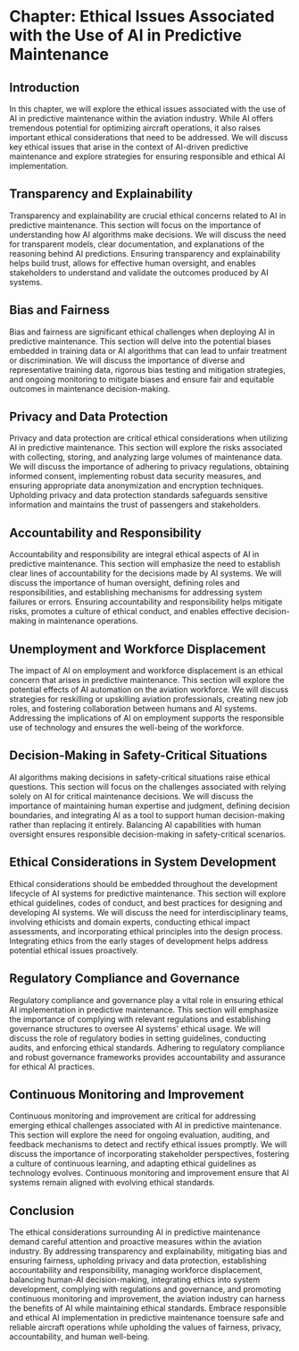 Chapter: Ethical Issues Associated with the Use of AI in Predictive Maintenance
===============================================================================

Introduction
------------

In this chapter, we will explore the ethical issues associated with the use of AI in predictive maintenance within the aviation industry. While AI offers tremendous potential for optimizing aircraft operations, it also raises important ethical considerations that need to be addressed. We will discuss key ethical issues that arise in the context of AI-driven predictive maintenance and explore strategies for ensuring responsible and ethical AI implementation.

Transparency and Explainability
-------------------------------

Transparency and explainability are crucial ethical concerns related to AI in predictive maintenance. This section will focus on the importance of understanding how AI algorithms make decisions. We will discuss the need for transparent models, clear documentation, and explanations of the reasoning behind AI predictions. Ensuring transparency and explainability helps build trust, allows for effective human oversight, and enables stakeholders to understand and validate the outcomes produced by AI systems.

Bias and Fairness
-----------------

Bias and fairness are significant ethical challenges when deploying AI in predictive maintenance. This section will delve into the potential biases embedded in training data or AI algorithms that can lead to unfair treatment or discrimination. We will discuss the importance of diverse and representative training data, rigorous bias testing and mitigation strategies, and ongoing monitoring to mitigate biases and ensure fair and equitable outcomes in maintenance decision-making.

Privacy and Data Protection
---------------------------

Privacy and data protection are critical ethical considerations when utilizing AI in predictive maintenance. This section will explore the risks associated with collecting, storing, and analyzing large volumes of maintenance data. We will discuss the importance of adhering to privacy regulations, obtaining informed consent, implementing robust data security measures, and ensuring appropriate data anonymization and encryption techniques. Upholding privacy and data protection standards safeguards sensitive information and maintains the trust of passengers and stakeholders.

Accountability and Responsibility
---------------------------------

Accountability and responsibility are integral ethical aspects of AI in predictive maintenance. This section will emphasize the need to establish clear lines of accountability for the decisions made by AI systems. We will discuss the importance of human oversight, defining roles and responsibilities, and establishing mechanisms for addressing system failures or errors. Ensuring accountability and responsibility helps mitigate risks, promotes a culture of ethical conduct, and enables effective decision-making in maintenance operations.

Unemployment and Workforce Displacement
---------------------------------------

The impact of AI on employment and workforce displacement is an ethical concern that arises in predictive maintenance. This section will explore the potential effects of AI automation on the aviation workforce. We will discuss strategies for reskilling or upskilling aviation professionals, creating new job roles, and fostering collaboration between humans and AI systems. Addressing the implications of AI on employment supports the responsible use of technology and ensures the well-being of the workforce.

Decision-Making in Safety-Critical Situations
---------------------------------------------

AI algorithms making decisions in safety-critical situations raise ethical questions. This section will focus on the challenges associated with relying solely on AI for critical maintenance decisions. We will discuss the importance of maintaining human expertise and judgment, defining decision boundaries, and integrating AI as a tool to support human decision-making rather than replacing it entirely. Balancing AI capabilities with human oversight ensures responsible decision-making in safety-critical scenarios.

Ethical Considerations in System Development
--------------------------------------------

Ethical considerations should be embedded throughout the development lifecycle of AI systems for predictive maintenance. This section will explore ethical guidelines, codes of conduct, and best practices for designing and developing AI systems. We will discuss the need for interdisciplinary teams, involving ethicists and domain experts, conducting ethical impact assessments, and incorporating ethical principles into the design process. Integrating ethics from the early stages of development helps address potential ethical issues proactively.

Regulatory Compliance and Governance
------------------------------------

Regulatory compliance and governance play a vital role in ensuring ethical AI implementation in predictive maintenance. This section will emphasize the importance of complying with relevant regulations and establishing governance structures to oversee AI systems' ethical usage. We will discuss the role of regulatory bodies in setting guidelines, conducting audits, and enforcing ethical standards. Adhering to regulatory compliance and robust governance frameworks provides accountability and assurance for ethical AI practices.

Continuous Monitoring and Improvement
-------------------------------------

Continuous monitoring and improvement are critical for addressing emerging ethical challenges associated with AI in predictive maintenance. This section will explore the need for ongoing evaluation, auditing, and feedback mechanisms to detect and rectify ethical issues promptly. We will discuss the importance of incorporating stakeholder perspectives, fostering a culture of continuous learning, and adapting ethical guidelines as technology evolves. Continuous monitoring and improvement ensure that AI systems remain aligned with evolving ethical standards.

Conclusion
----------

The ethical considerations surrounding AI in predictive maintenance demand careful attention and proactive measures within the aviation industry. By addressing transparency and explainability, mitigating bias and ensuring fairness, upholding privacy and data protection, establishing accountability and responsibility, managing workforce displacement, balancing human-AI decision-making, integrating ethics into system development, complying with regulations and governance, and promoting continuous monitoring and improvement, the aviation industry can harness the benefits of AI while maintaining ethical standards. Embrace responsible and ethical AI implementation in predictive maintenance toensure safe and reliable aircraft operations while upholding the values of fairness, privacy, accountability, and human well-being.
